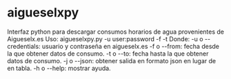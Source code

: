 # aigueselxpy
Interfaz python para descargar consumos horarios de agua provenientes de Aigueselx.es
Uso:
aigueselxpy.py -u user:password -f <dd-mm-yyy> -t <dd-mm-yyyy>
Donde:
-u o --credentials: usuario y contraseña en aigueselx.es
-f o --from: fecha desde la que obtener datos de consumo.
-t o --to: fecha hasta la que obtener datos de consumo.
-j o --json: obtener salida en formato json en lugar de en tabla.
-h o --help: mostrar ayuda.
